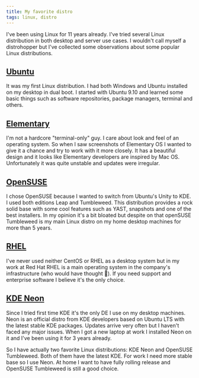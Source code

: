 ```yaml
---
title: My favorite distro
tags: linux, distro
---
```

I've been using Linux for 11 years already. I've tried several Linux distribution in both desktop
and server use cases. I wouldn't call myself a distrohopper but I've collected some observations
about some popular Linux distributions.

## [Ubuntu](https://ubuntu.com)

It was my first Linux distribution. I had both Windows and Ubuntu installed on my desktop in dual
boot. I started with Ubuntu 9.10 and learned some basic things such as software repositories,
package managers, terminal and others.

## [Elementary](https://elementary.io)

I'm not a hardcore "terminal-only" guy. I care about look and feel of an operating system. So when
I saw screenshots of Elementary OS I wanted to give it a chance and try to work with it more
closely. It has a beautiful design and it looks like Elementary developers are inspired by Mac OS.
Unfortunately it was quite unstable and updates were irregular.

## [OpenSUSE](https://www.opensuse.org/)

I chose OpenSUSE because I wanted to switch from Ubuntu's Unity to KDE. I used both editions
Leap and Tumbleweed. This distribution provides a rock solid base with some cool features such as
YAST, snapshots and one of the best installers. In my opinion it's a bit bloated but despite on that
openSUSE Tumbleweed is my main Linux distro on my home desktop machines for more than 5 years.

## [RHEL](https://www.redhat.com/en/technologies/linux-platforms/enterprise-linux)

I've never used neither CentOS or RHEL as a desktop system but in my work at Red Hat RHEL is a main
operating system in the company's infrastructure (who would have thought 🙂). If you need support
and enterprise software I believe it's the only choice.

## [KDE Neon](https://neon.kde.org/)

Since I tried first time KDE it's the only DE I use on my desktop machines. Neon is an official
distro from KDE developers based on Ubuntu LTS with the latest stable KDE packages. Updates arrive
very often but I haven't faced any major issues. When I got a new laptop at work I installed Neon
on it and I've been using it for 3 years already.

So I have actually two favorite Linux distributions: KDE Neon and OpenSUSE Tumbleweed. Both of them
have the latest KDE. For work I need more stable base so I use Neon. At home I want to have fully
rolling release and OpenSUSE Tumbleweed is still a good choice.
